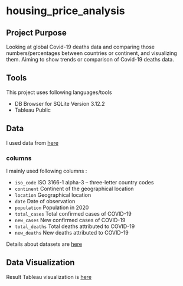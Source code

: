 # housing_price_analysis

## Project Purpose
Looking at global Covid-19 deaths data and comparing those numbers/percentages between countries or continent, and visualizing them.
Aiming to show trends or comparison of Covid-19 deaths data.
## Tools
This project uses following languages/tools
* DB Browser for SQLite Version 3.12.2
* Tableau Public

## Data
I used data from [here](https://ourworldindata.org/coronavirus-source-data)
### columns
I mainly used following columns :
* `iso_code`	ISO 3166-1 alpha-3 – three-letter country codes
* `continent`	Continent of the geographical location
* `location`	Geographical location
* `date`	Date of observation
* `population`	Population in 2020
* `total_cases`	Total confirmed cases of COVID-19
* `new_cases`	New confirmed cases of COVID-19
* `total_deaths`	Total deaths attributed to COVID-19
* `new_deaths`	New deaths attributed to COVID-19

Details about datasets are [here](https://github.com/owid/covid-19-data/tree/master/public/data#data-on-covid-19-coronavirus-by-our-world-in-data)
## Data Visualization
Result Tableau visualization is [here](https://public.tableau.com/views/Covid-19Dashboard_9122021/Dashboard1?:language=en-US&:display_count=n&:origin=viz_share_link)
